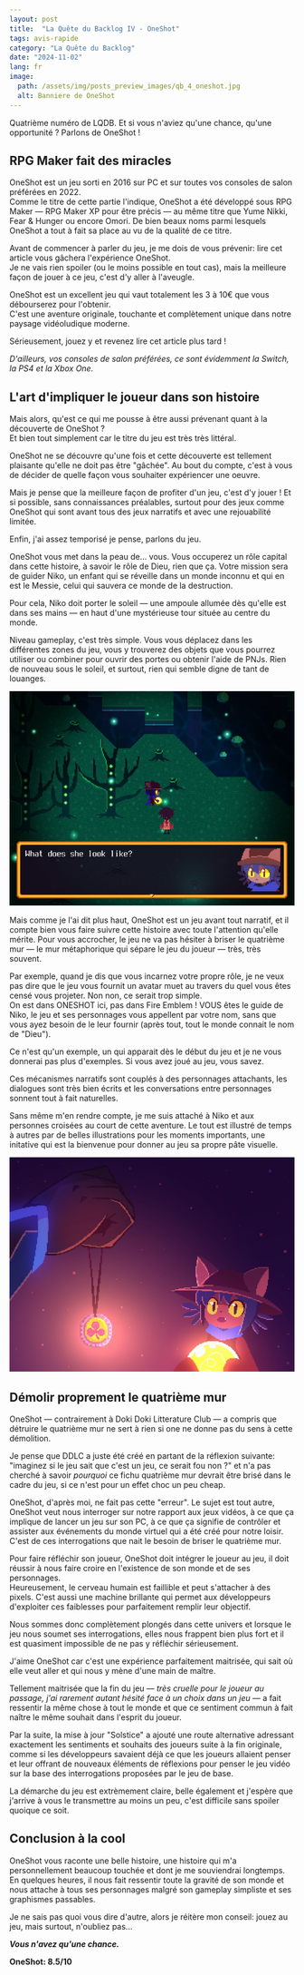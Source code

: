 ```yaml
---
layout: post
title:  "La Quête du Backlog IV - OneShot"
tags: avis-rapide
category: "La Quête du Backlog"
date: "2024-11-02"
lang: fr
image:
  path: /assets/img/posts_preview_images/qb_4_oneshot.jpg
  alt: Banniere de OneShot
---
```


Quatrième numéro de LQDB. Et si vous n'aviez qu'une chance, qu'une opportunité ? Parlons de OneShot !

## RPG Maker fait des miracles

OneShot est un jeu sorti en 2016 sur PC et sur toutes vos consoles de salon préférées en 2022.  
Comme le titre de cette partie l'indique, OneShot a été développé sous RPG Maker &mdash; RPG Maker XP pour être précis &mdash; au même titre que Yume Nikki, Fear & Hunger ou encore Omori. De bien beaux noms parmi lesquels OneShot a tout à fait sa place au vu de la qualité de ce titre.

Avant de commencer à parler du jeu, je me dois de vous prévenir: lire cet article vous gâchera l'expérience OneShot.  
Je ne vais rien spoiler (ou le moins possible en tout cas), mais la meilleure façon de jouer à ce jeu, c'est d'y aller à l'aveugle.

OneShot est un excellent jeu qui vaut totalement les 3 à 10€ que vous débourserez pour l'obtenir.  
C'est une aventure originale, touchante et complètement unique dans notre paysage vidéoludique moderne. 

Sérieusement, jouez y et revenez lire cet article plus tard !

*D'ailleurs, vos consoles de salon préférées, ce sont évidemment la Switch, la PS4 et la Xbox One.*


## L'art d'impliquer le joueur dans son histoire

Mais alors, qu'est ce qui me pousse à être aussi prévenant quant à la découverte de OneShot ?  
Et bien tout simplement car le titre du jeu est très très littéral.

OneShot ne se découvre qu'une fois et cette découverte est tellement plaisante qu'elle ne doit pas être "gâchée". 
Au bout du compte, c'est à vous de décider de quelle façon vous souhaiter expériencer une oeuvre. 

Mais je pense que la meilleure façon de profiter d'un jeu, c'est d'y jouer ! Et si possible, sans connaissances préalables, surtout pour des jeux comme OneShot qui sont avant tous des jeux narratifs et avec une rejouabilité limitée.

Enfin, j'ai assez temporisé je pense, parlons du jeu. 

OneShot vous met dans la peau de... vous. Vous occuperez un rôle capital dans cette histoire, à savoir le rôle de Dieu, rien que ça.
Votre mission sera de guider Niko, un enfant qui se réveille dans un monde inconnu et qui en est le Messie, celui qui sauvera ce monde de la destruction.

Pour cela, Niko doit porter le soleil &mdash; une ampoule allumée dès qu'elle est dans ses mains &mdash; en haut d'une mystérieuse tour située au centre du monde.

Niveau gameplay, c'est très simple. Vous vous déplacez dans les différentes zones du jeu, vous y trouverez des objets que vous pourrez utiliser ou combiner pour ouvrir des portes ou obtenir l'aide de PNJs. Rien de nouveau sous le soleil, et surtout, rien qui semble digne de tant de louanges.

![Screenshot du gameplay de OneShot](/assets/img/articles/qb_4_oneshot/gameplay.jpg)

Mais comme je l'ai dit plus haut, OneShot est un jeu avant tout narratif, et il compte bien vous faire suivre cette histoire avec toute l'attention qu'elle mérite. 
Pour vous accrocher, le jeu ne va pas hésiter à briser le quatrième mur &mdash; le mur métaphorique qui sépare le jeu du joueur &mdash; très, très souvent. 

Par exemple, quand je dis que vous incarnez votre propre rôle, je ne veux pas dire que le jeu vous fournit un avatar muet au travers du quel vous êtes censé vous projeter. Non non, ce serait trop simple.   
On est dans ONESHOT ici, pas dans Fire Emblem ! VOUS êtes le guide de Niko, le jeu et ses personnages vous appellent par votre nom, sans que vous ayez besoin de le leur fournir (après tout, tout le monde connait le nom de "Dieu").

Ce n'est qu'un exemple, un qui apparait dès le début du jeu et je ne vous donnerai pas plus d'exemples. Si vous avez joué au jeu, vous savez. 

Ces mécanismes narratifs sont couplés à des personnages attachants, les dialogues sont très bien écrits et les conversations entre personnages sonnent tout à fait naturelles.  

Sans même m'en rendre compte, je me suis attaché à Niko et aux personnes croisées au court de cette aventure. Le tout est illustré de temps à autres par de belles illustrations pour les moments importants, une initative qui est la bienvenue pour donner au jeu sa propre pâte visuelle.

![Exemple d'illustration dans OneShot](/assets/img/articles/qb_4_oneshot/illustration_exemple.jpg)

## Démolir proprement le quatrième mur

OneShot &mdash; contrairement à Doki Doki Litterature Club &mdash; a compris que détruire le quatrième mur ne sert à rien si one ne donne pas du sens à cette démolition.

Je pense que DDLC a juste été créé en partant de la réflexion suivante: "imaginez si le jeu sait que c'est un jeu, ce serait fou non ?" et n'a pas cherché à savoir *pourquoi* ce fichu quatrième mur devrait être brisé dans le cadre du jeu, si ce n'est pour un effet choc un peu cheap.

OneShot, d'après moi, ne fait pas cette "erreur". Le sujet est tout autre, OneShot veut nous interroger sur notre rapport aux jeux vidéos, à ce que ça implique de lancer un jeu sur son PC, à ce que ça signifie de contrôler et assister aux événements du monde virtuel qui a été créé pour notre loisir. C'est de ces interrogations que nait le besoin de briser le quatrième mur.

Pour faire réfléchir son joueur, OneShot doit intégrer le joueur au jeu, il doit réussir à nous faire croire en l'existence de son monde et de ses personnages.   
Heureusement, le cerveau humain est faillible et peut s'attacher à des pixels. C'est aussi une machine brillante qui permet aux développeurs d'exploiter ces faiblesses pour parfaitement remplir leur objectif.

Nous sommes donc complètement plongés dans cette univers et lorsque le jeu nous soumet ses interrogations, elles nous frappent bien plus fort et il est quasiment impossible de ne pas y réfléchir sérieusement.

J'aime OneShot car c'est une expérience parfaitement maitrisée, qui sait où elle veut aller et qui nous y mène d'une main de maître. 

Tellement maitrisée que la fin du jeu &mdash; *très cruelle pour le joueur au passage, j'ai rarement autant hésité face à un choix dans un jeu* &mdash; a fait ressentir la même chose à tout le monde et que ce sentiment commun à fait naître le même souhait dans l'esprit du joueur.

Par la suite, la mise à jour "Solstice" a ajouté une route alternative adressant exactement les sentiments et souhaits des joueurs suite à la fin originale, comme si les développeurs savaient déjà ce que les joueurs allaient penser et leur offrant de nouveaux éléments de réflexions pour penser le jeu vidéo sur la base des interrogations proposées par le jeu de base.

La démarche du jeu est extrèmement claire, belle également et j'espère que j'arrive à vous le transmettre au moins un peu, c'est difficile sans spoiler quoique ce soit.

## Conclusion à la cool

OneShot vous raconte une belle histoire, une histoire qui m'a personnellement beaucoup touchée et dont je me souviendrai longtemps. 
En quelques heures, il nous fait ressentir toute la gravité de son monde et nous attache à tous ses personnages malgré son gameplay simpliste et ses graphismes passables.

Je ne sais pas quoi vous dire d'autre, alors je réitère mon conseil: jouez au jeu, mais surtout, n'oubliez pas...


***Vous n'avez qu'une chance.***



**OneShot: 8.5/10**